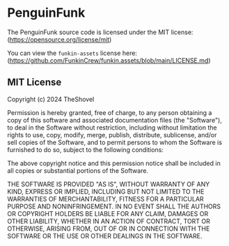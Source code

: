# PenguinFunk

The PenguinFunk source code is licensed under the MIT license: (https://opensource.org/license/mit)  

You can view the `funkin-assets` license here: (https://github.com/FunkinCrew/funkin.assets/blob/main/LICENSE.md)  

## MIT License

Copyright (c) 2024 TheShovel

Permission is hereby granted, free of charge, to any person obtaining a copy
of this software and associated documentation files (the "Software"), to deal
in the Software without restriction, including without limitation the rights
to use, copy, modify, merge, publish, distribute, sublicense, and/or sell
copies of the Software, and to permit persons to whom the Software is
furnished to do so, subject to the following conditions:

The above copyright notice and this permission notice shall be included in all
copies or substantial portions of the Software.

THE SOFTWARE IS PROVIDED "AS IS", WITHOUT WARRANTY OF ANY KIND, EXPRESS OR
IMPLIED, INCLUDING BUT NOT LIMITED TO THE WARRANTIES OF MERCHANTABILITY,
FITNESS FOR A PARTICULAR PURPOSE AND NONINFRINGEMENT. IN NO EVENT SHALL THE
AUTHORS OR COPYRIGHT HOLDERS BE LIABLE FOR ANY CLAIM, DAMAGES OR OTHER
LIABILITY, WHETHER IN AN ACTION OF CONTRACT, TORT OR OTHERWISE, ARISING FROM,
OUT OF OR IN CONNECTION WITH THE SOFTWARE OR THE USE OR OTHER DEALINGS IN THE
SOFTWARE.